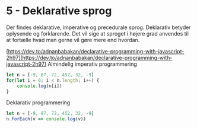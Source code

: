# 5 - Deklarative sprog

Der findes deklarative, imperative og precedurale sprog.
Deklarativ betyder oplysende og forklarende. Det vil sige at sproget i højere grad anvendes til at fortælle hvad man gerne vil gøre mere end hvordan.


[https://dev.to/adnanbabakan/declarative-programming-with-javascript-2h97](https://dev.to/adnanbabakan/declarative-programming-with-javascript-2h97)
Almindelig imperativ programmering
```js
let n = [-9, 87, 72, 452, 32, -9]
for(let i = 0; i < n.length; i++) {
    console.log(n[i])
}
```

Deklarativ programmering
```js
let n = [-9, 87, 72, 452, 32, -9]
n.forEach(v => console.log(v))
```


